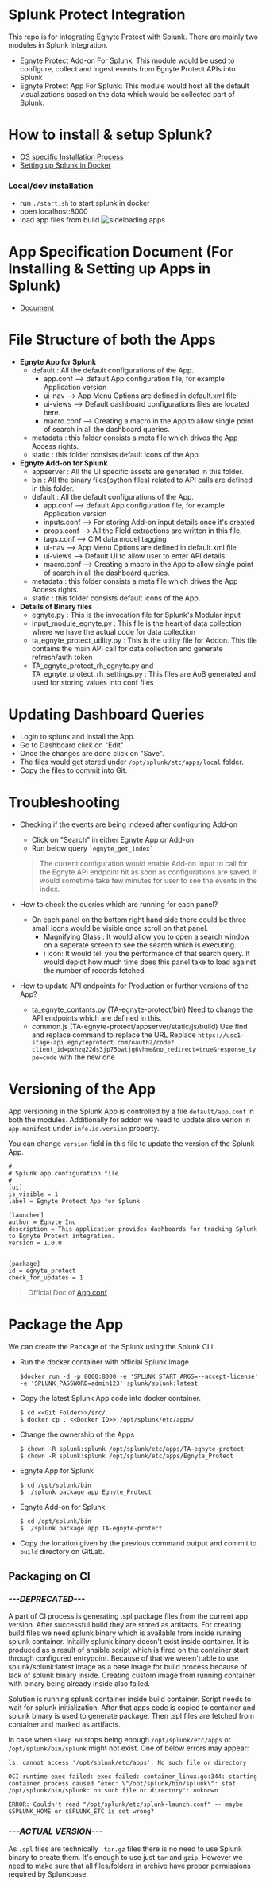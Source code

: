 # Splunk Protect Integration

This repo is for integrating Egnyte Protect with Splunk. There are mainly two modules in Splunk Integration.

- Egnyte Protect Add-on For Splunk:
    This module would be used to configure, collect and ingest events from Egnyte Protect APIs into Splunk
- Egnyte Protect App For Splunk:
    This module would host all the default visualizations based on the data which would be collected part of Splunk.

# How to install & setup Splunk?
- [OS specific Installation Process](https://docs.splunk.com/Documentation/Splunk/7.2.5/SearchTutorial/InstallSplunk)
- [Setting up Splunk in Docker](https://docs.splunk.com/Documentation/Splunk/7.2.4/Installation/DeployandrunSplunkEnterpriseinsideDockercontainers)

### Local/dev installation

- run `./start.sh` to start splunk in docker
- open localhost:8000
- load app files from build 
![sideloading apps](./sideloading.png)

# App Specification Document (For Installing & Setting up Apps in Splunk)
- [Document](https://docs.google.com/document/d/1QqOPITxa1-U_XQG4UD9-kreOaSKjpKZckm-Azh6xTvY/edit?usp=sharing)

# File Structure of both the Apps
- **Egnyte App for Splunk**
    - default : All the default configurations of the App.
        - app.conf --> default App configuration file, for example Application version
        - ui-nav --> App Menu Options are defined in default.xml file
        - ui-views --> Default dashboard configurations files are located here.
        - macro.conf --> Creating a macro in the App to allow single point of search in all the dashboard queries.
    - metadata : this folder consists a meta file which drives the App Access rights.
    - static : this folder consists default icons of the App.
- **Egnyte Add-on for Splunk**
    - appserver : All the UI specific assets are generated in this folder.
    - bin : All the binary files(python files) related to API calls are defined in this folder. 
    - default : All the default configurations of the App.
        - app.conf --> default App configuration file, for example Application version
        - inputs.conf --> For storing Add-on input details once it's created
        - props.conf --> All the Field extractions are written in this file.
        - tags.conf --> CIM data model tagging
        - ui-nav --> App Menu Options are defined in default.xml file
        - ui-views --> Default UI to allow user to enter API details.
        - macro.conf --> Creating a macro in the App to allow single point of search in all the dashboard queries.
    - metadata : this folder consists a meta file which drives the App Access rights.
    - static : this folder consists default icons of the App.
- **Details of Binary files**
    - egnyte.py : This is the invocation file for Splunk's Modular input
    - input_module_egnyte.py : This file is the heart of data collection where we have the actual code for data collection
    - ta_egnyte_protect_utility.py : This is the utility file for Addon. This file contains the main API call for data collection and generate refresh/auth token
    - TA_egnyte_protect_rh_egnyte.py and TA_egnyte_protect_rh_settings.py : This files are AoB generated and used for storing values into conf files

# Updating Dashboard Queries

- Login to splunk and install the App.
- Go to Dashboard click on "Edit"
- Once the changes are done click on "Save".
- The files would get stored under ```/opt/splunk/etc/apps/local``` folder.
- Copy the files to commit into Git.

# Troubleshooting

- Checking if the events are being indexed after configuring Add-on
    - Click on "Search" in either Egnyte App or Add-on
    - Run below query
        ``` `egnyte_get_index` ```
    > The current configuration would enable Add-on Input to call for the Egnyte API endpoint hit as soon as configurations are saved. it would sometime take few minutes for user to see the events in the index.

- How to check the queries which are running for each panel?
    - On each panel on the bottom right hand side there could be three small icons would be visible once scroll on that panel.
        - Magnifying Glass : It would allow you to open a search window on a seperate screen to see the search which is executing.
        - i icon: It would tell you the performance of that search query. It would depict how much time does this panel take to load against the number of records fetched.

- How to update API endpoints for Production or further versions of the App?
    - ta_egnyte_contants.py (TA-egnyte-protect/bin)
        Need to change the API endpoints which are defined in this.
    - common.js (TA-egnyte-protect/appserver/static/js/build)
        Use find and replace command to replace the URL
        Replace ```https://usc1-stage-api.egnyteprotect.com/oauth2/code?client_id=pxhzq22ds3jp75bwtjq6vhme&no_redirect=true&response_type=code``` with the new one

# Versioning of the App

App versioning in the Splunk App is controlled by a file ```default/app.conf``` in both the modules. Additionally for addon we need to update also verion in ```app.manifest``` under ```info.id.version``` property.

You can change ```version``` field in this file to update the version of the Splunk App.

```
#
# Splunk app configuration file
#
[ui]
is_visible = 1
label = Egnyte Protect App for Splunk

[launcher]
author = Egnyte Inc
description = This application provides dashboards for tracking Splunk to Egnyte Protect integration.
version = 1.0.0


[package]
id = egnyte_protect
check_for_updates = 1
```
> Official Doc of [App.conf](https://docs.splunk.com/Documentation/Splunk/7.2.5/Admin/Appconf)

# Package the App

We can create the Package of the Splunk using the Splunk CLi.

- Run the docker container with official Splunk Image
    ```
    $docker run -d -p 8000:8000 -e 'SPLUNK_START_ARGS=--accept-license' -e 'SPLUNK_PASSWORD=admin123' splunk/splunk:latest
    ```
- Copy the latest Splunk App code into docker container.
    ```
    $ cd <<Git Folder>>/src/
    $ docker cp . <<Docker ID>>:/opt/splunk/etc/apps/
    ```    
- Change the ownership of the Apps
    ```
    $ chown -R splunk:splunk /opt/splunk/etc/apps/TA-egnyte-protect
    $ chown -R splunk:splunk /opt/splunk/etc/apps/Egnyte_Protect
    ```
- Egnyte App for Splunk

    ```
    $ cd /opt/splunk/bin
    $ ./splunk package app Egnyte_Protect
    ```
- Egnyte Add-on for Splunk

    ```
    $ cd /opt/splunk/bin
    $ ./splunk package app TA-egnyte-protect
    ```
- Copy the location given by the previous command output and commit to ```build``` directory on GitLab.

## Packaging on CI
### ***---DEPRECATED---***
A part of CI process is generating .spl package files from the current app version. After successful build they are stored as artifacts. For creating build files we need splunk binary which is available from inside running splunk container. Initailly splunk binary doesn't exist inside container. It is produced as a result of ansible script which is fired on the container start through configured entrypoint. Because of that we weren't able to use splunk/splunk:latest image as a base image for build process because of lack of splunk binary inside. Creating custom image from running container with binary being already inside also failed.

Solution is running splunk container inside build container. Script needs to wait for splunk initialization. After that apps code is copied to container and splunk binary is used to generate package. Then .spl files are fetched from container and marked as artifacts.

In case when ```sleep 60``` stops being enough ```/opt/splunk/etc/apps``` or ```/opt/splunk/bin/splunk``` might not exist. One of below errors may appear:
```
ls: cannot access '/opt/splunk/etc/apps': No such file or directory
```
```
OCI runtime exec failed: exec failed: container_linux.go:344: starting container process caused "exec: \"/opt/splunk/bin/splunk\": stat /opt/splunk/bin/splunk: no such file or directory": unknown
```
```
ERROR: Couldn't read "/opt/splunk/etc/splunk-launch.conf" -- maybe $SPLUNK_HOME or $SPLUNK_ETC is set wrong?
```
### ***---ACTUAL VERSION---***
As ```.spl``` files are technically ```.tar.gz``` files there is no need to use Splunk binary to create them. It's enough to use just ```tar``` and ```gzip```. However we need to make sure that all files/folders in archive have proper permissions required by Splunkbase. 